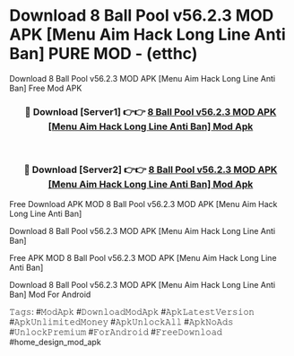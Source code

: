 # Download 8 Ball Pool v56.2.3 MOD APK [Menu Aim Hack Long Line Anti Ban] PURE MOD - (etthc)
Download 8 Ball Pool v56.2.3 MOD APK [Menu Aim Hack Long Line Anti Ban] Free Mod APK

<div align="center">
<h3>🔴 Download [Server1] 👉👉 <a href="https://apk-comot.site?title=8_Ball_Pool_v56.2.3_MOD_APK_[Menu_Aim_Hack_Long_Line_Anti_Ban]">8 Ball Pool v56.2.3 MOD APK [Menu Aim Hack Long Line Anti Ban] Mod Apk</a></h3><br>

<h3>🔴 Download [Server2] 👉👉 <a href="https://apk-comot.site?title=8_Ball_Pool_v56.2.3_MOD_APK_[Menu_Aim_Hack_Long_Line_Anti_Ban]">8 Ball Pool v56.2.3 MOD APK [Menu Aim Hack Long Line Anti Ban] Mod Apk</a></h3>
</div>


Free Download APK MOD 8 Ball Pool v56.2.3 MOD APK [Menu Aim Hack Long Line Anti Ban]

Download 8 Ball Pool v56.2.3 MOD APK [Menu Aim Hack Long Line Anti Ban] 

Free APK MOD 8 Ball Pool v56.2.3 MOD APK [Menu Aim Hack Long Line Anti Ban] 

Download 8 Ball Pool v56.2.3 MOD APK [Menu Aim Hack Long Line Anti Ban] Mod For Android

𝚃𝚊𝚐𝚜: #𝙼𝚘𝚍𝙰𝚙𝚔 #𝙳𝚘𝚠𝚗𝚕𝚘𝚊𝚍𝙼𝚘𝚍𝙰𝚙𝚔 #𝙰𝚙𝚔𝙻𝚊𝚝𝚎𝚜𝚝𝚅𝚎𝚛𝚜𝚒𝚘𝚗 #𝙰𝚙𝚔𝚄𝚗𝚕𝚒𝚖𝚒𝚝𝚎𝚍𝙼𝚘𝚗𝚎𝚢 #𝙰𝚙𝚔𝚄𝚗𝚕𝚘𝚌𝚔𝙰𝚕𝚕 #𝙰𝚙𝚔𝙽𝚘𝙰𝚍𝚜 #𝚄𝚗𝚕𝚘𝚌𝚔𝙿𝚛𝚎𝚖𝚒𝚞𝚖 #𝙵𝚘𝚛𝙰𝚗𝚍𝚛𝚘𝚒𝚍 #𝙵𝚛𝚎𝚎𝙳𝚘𝚠𝚗𝚕𝚘𝚊𝚍 #home_design_mod_apk